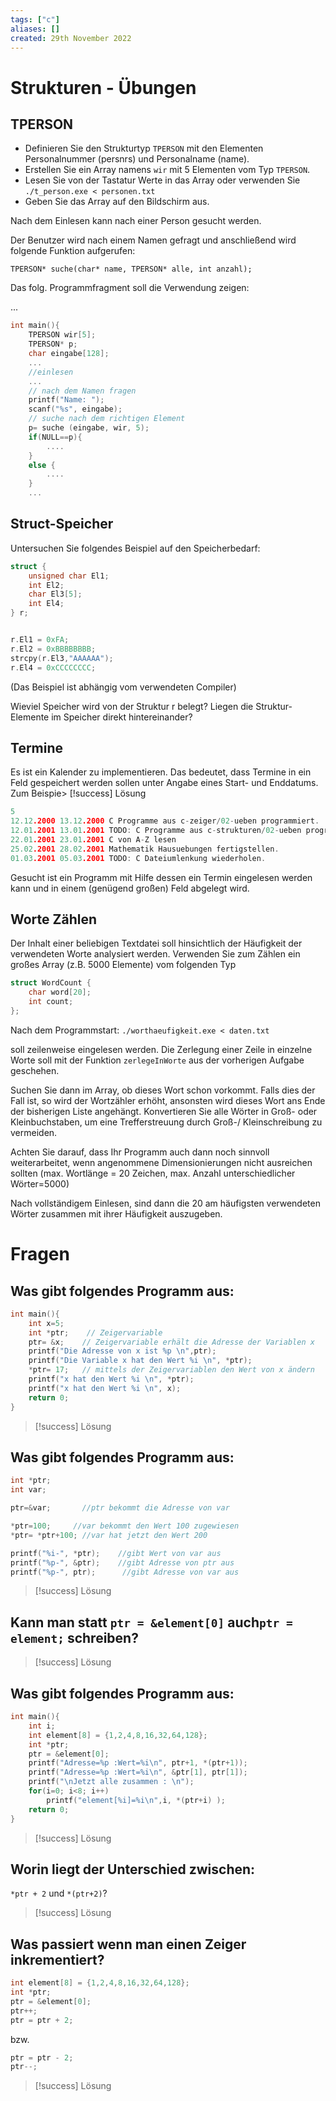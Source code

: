 ```yaml
---
tags: ["c"]
aliases: []
created: 29th November 2022
---
```


# Strukturen - Übungen

## TPERSON

- Definieren Sie den Strukturtyp `TPERSON` mit den Elementen Personalnummer (persnrs) und Personalname (name).
- Erstellen Sie ein Array namens `wir` mit 5 Elementen vom Typ `TPERSON`.
- Lesen Sie von der Tastatur Werte in das Array oder verwenden Sie `./t_person.exe < personen.txt`
- Geben Sie das Array auf den Bildschirm aus.

Nach dem Einlesen kann nach einer Person gesucht werden.  	

Der Benutzer wird nach einem Namen gefragt und anschließend wird folgende Funktion aufgerufen:

`TPERSON* suche(char* name, TPERSON* alle, int anzahl);`

Das folg. Programmfragment soll die Verwendung zeigen:

...

```c
int main(){
 	TPERSON wir[5];
 	TPERSON* p;
 	char eingabe[128];
 	...
 	//einlesen
 	...
	// nach dem Namen fragen
	printf("Name: ");
 	scanf("%s", eingabe);
	// suche nach dem richtigen Element
 	p= suche (eingabe, wir, 5);
    if(NULL==p){
 		....
 	}
 	else {
 		....
 	}
 	...
```

## Struct-Speicher

Untersuchen Sie folgendes Beispiel auf den Speicherbedarf:

```c
struct {
    unsigned char El1;
    int El2;
    char El3[5];
    int El4;
} r;


r.El1 = 0xFA;
r.El2 = 0xBBBBBBBB;
strcpy(r.El3,"AAAAAA");
r.El4 = 0xCCCCCCCC;
```

(Das Beispiel ist abhängig vom verwendeten Compiler)

Wieviel Speicher wird von der Struktur r belegt? Liegen die Struktur-Elemente im Speicher direkt hintereinander? 

## Termine

Es ist ein Kalender zu implementieren. Das bedeutet, dass Termine in ein Feld gespeichert werden sollen unter Angabe eines Start- und Enddatums. Zum Beispie> [!success] Lösung

```c
5 
12.12.2000 13.12.2000 C Programme aus c-zeiger/02-ueben programmiert. 
12.01.2001 13.01.2001 TODO: C Programme aus c-strukturen/02-ueben programmieren. 
22.01.2001 23.01.2001 C von A-Z lesen 
25.02.2001 28.02.2001 Mathematik Hausuebungen fertigstellen. 
01.03.2001 05.03.2001 TODO: C Dateiumlenkung wiederholen. 
```

Gesucht ist ein Programm mit Hilfe dessen ein Termin eingelesen werden kann und in einem (genügend großen) Feld abgelegt wird.

## Worte Zählen

Der Inhalt einer beliebigen Textdatei soll hinsichtlich der Häufigkeit der verwendeten Worte analysiert werden. 
Verwenden Sie zum Zählen ein großes Array (z.B. 5000 Elemente) vom folgenden Typ 

```c
struct WordCount { 
    char word[20]; 
    int count;
};
```

Nach dem Programmstart:
`./worthaeufigkeit.exe < daten.txt`

soll zeilenweise eingelesen werden. Die Zerlegung einer Zeile in einzelne Worte soll mit der Funktion `zerlegeInWorte` aus der vorherigen Aufgabe geschehen. 

Suchen Sie dann im Array, ob dieses Wort schon vorkommt. Falls dies der Fall ist, so wird der Wortzähler erhöht, ansonsten wird dieses Wort ans Ende der bisherigen Liste angehängt. Konvertieren Sie alle Wörter in Groß- oder Kleinbuchstaben, um eine Trefferstreuung durch Groß-/ Kleinschreibung zu vermeiden. 

Achten Sie darauf, dass Ihr Programm auch dann noch sinnvoll weiterarbeitet, wenn angenommene Dimensionierungen nicht ausreichen sollten (max. Wortlänge = 20 Zeichen, max. Anzahl unterschiedlicher Wörter=5000)

Nach vollständigem Einlesen, sind dann die 20 am häufigsten verwendeten Wörter zusammen mit ihrer Häufigkeit auszugeben.

# Fragen

## Was gibt folgendes Programm aus:

```c
int main(){
    int x=5;	
    int *ptr;    // Zeigervariable
    ptr= &x;	// Zeigervariable erhält die Adresse der Variablen x
    printf("Die Adresse von x ist %p \n",ptr);
    printf("Die Variable x hat den Wert %i \n", *ptr);
    *ptr= 17;	// mittels der Zeigervariablen den Wert von x ändern
    printf("x hat den Wert %i \n", *ptr);		
    printf("x hat den Wert %i \n", x); 
    return 0;
}
```

> [!success] Lösung

## Was gibt folgendes Programm aus:

```c
int *ptr;
int var;

ptr=&var;       //ptr bekommt die Adresse von var

*ptr=100;     //var bekommt den Wert 100 zugewiesen
*ptr= *ptr+100; //var hat jetzt den Wert 200

printf("%i-", *ptr);    //gibt Wert von var aus
printf("%p-", &ptr);    //gibt Adresse von ptr aus
printf("%p-", ptr);      //gibt Adresse von var aus
```

> [!success] Lösung


## Kann man statt `ptr = &element[0]` auch`ptr = element;` schreiben?

> [!success] Lösung

## Was gibt folgendes Programm aus:

```c
int main(){
    int i;
    int element[8] = {1,2,4,8,16,32,64,128};
    int *ptr;
    ptr = &element[0];
    printf("Adresse=%p :Wert=%i\n", ptr+1, *(ptr+1));
    printf("Adresse=%p :Wert=%i\n", &ptr[1], ptr[1]);
    printf("\nJetzt alle zusammen : \n");
    for(i=0; i<8; i++)
        printf("element[%i]=%i\n",i, *(ptr+i) );
    return 0;
}
```

> [!success] Lösung

## Worin liegt der Unterschied zwischen:
`*ptr + 2` und `*(ptr+2)`?

> [!success] Lösung

## Was passiert wenn man einen Zeiger inkrementiert?

```c
int element[8] = {1,2,4,8,16,32,64,128};
int *ptr;
ptr = &element[0];
ptr++;
ptr = ptr + 2;
```

bzw.

```c
ptr = ptr - 2;
ptr--;
```

> [!success] Lösung 
